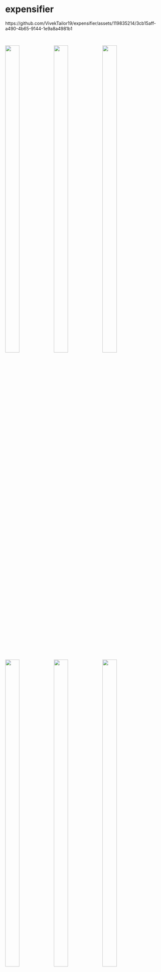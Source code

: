 # expensifier
<p>
  https://github.com/VivekTailor19/expensifier/assets/119835214/3cb15aff-a490-4b65-9144-1e9a8a4981b1
</p>
<br>
<p>
  <img src = "https://github.com/VivekTailor19/expensifier/assets/119835214/bc72d67f-f536-4f6f-97b7-fed0c24f5a5e" height = "50%" width = "30%">
<img src = "https://github.com/VivekTailor19/expensifier/assets/119835214/96492de2-b38e-4f58-a440-ceba6d493ccd" height = "50%" width = "30%">
<img src = "https://github.com/VivekTailor19/expensifier/assets/119835214/2671db70-dc22-428d-95b7-5b066814d427" height = "50%" width = "30%">
<img src = "https://github.com/VivekTailor19/expensifier/assets/119835214/9a122c59-5f65-42f1-b6df-083ac2227274" height = "50%" width = "30%">
<img src = "https://github.com/VivekTailor19/expensifier/assets/119835214/a571c16b-2351-4b1a-8e07-39a02e162d15" height = "50%" width = "30%">
<img src = "https://github.com/VivekTailor19/expensifier/assets/119835214/e6339137-ad48-4bfb-8551-ee5c9f7b5198" height = "50%" width = "30%">
<img src = "https://github.com/VivekTailor19/expensifier/assets/119835214/bdecbdb2-79bc-441e-9f96-ca688c1ec0bb" height = "50%" width = "30%">
<img src = "https://github.com/VivekTailor19/expensifier/assets/119835214/a7a6a8e0-28ed-460a-b51e-dcf0e520754e" height = "50%" width = "30%">
<img src = "https://github.com/VivekTailor19/expensifier/assets/119835214/41846edc-3237-4b22-8be8-e362a38249fd" height = "50%" width = "30%">
<img src = "https://github.com/VivekTailor19/expensifier/assets/119835214/1e2e3e70-8bdc-4094-b8af-d6320228e1f5" height = "50%" width = "30%">

</p>



